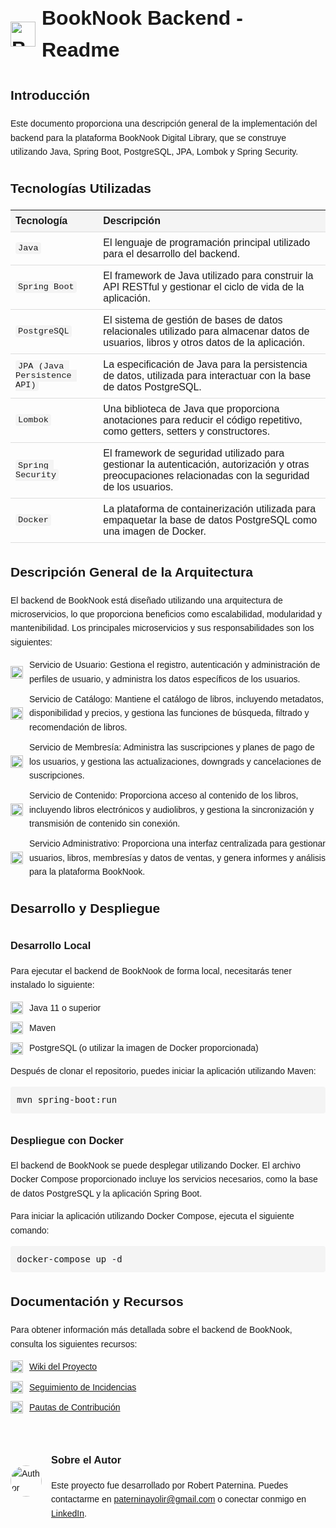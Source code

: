 <!DOCTYPE html>
<html>
<head>
  <meta charset="UTF-8">
  <title>BookNook Backend README</title>
  <style>
    body {
      font-family: Arial, sans-serif;
      line-height: 1.6;
      margin: 0;
      padding: 20px;
    }
    h1, h2, h3 {
      margin-top: 30px;
    }
    h1 {
      display: flex;
      align-items: center;
      font-size: 32px;
    }
    h1 img {
      height: 40px;
      margin-right: 10px;
    }
    code {
      background-color: #f4f4f4;
      padding: 2px 4px;
      border-radius: 4px;
      font-family: 'Courier New', monospace;
    }
    pre {
      background-color: #f4f4f4;
      padding: 10px;
      border-radius: 4px;
      overflow-x: auto;
    }
    table {
      width: 100%;
      border-collapse: collapse;
    }
    th, td {
      padding: 8px;
      text-align: left;
      border-bottom: 1px solid #ddd;
    }
    th {
      background-color: #f4f4f4;
    }
    ul {
      list-style-type: none;
      padding: 0;
    }
    ul li {
      display: flex;
      align-items: center;
      margin-bottom: 10px;
    }
    ul li img {
      height: 20px;
      margin-right: 10px;
    }
    .author-info {
      display: flex;
      align-items: center;
      margin-top: 30px;
    }
    .author-info img {
      height: 50px;
      border-radius: 50%;
      margin-right: 15px;
    }
  </style>
</head>
<body>
  <h1><img src="https://via.placeholder.com/40x40" alt="BookNook Logo"> BookNook Backend - Readme</h1>

  <h2>Introducción</h2>
  <p>Este documento proporciona una descripción general de la implementación del backend para la plataforma BookNook Digital Library, que se construye utilizando Java, Spring Boot, PostgreSQL, JPA, Lombok y Spring Security.</p>

  <h2>Tecnologías Utilizadas</h2>
  <table>
    <tr>
      <th>Tecnología</th>
      <th>Descripción</th>
    </tr>
    <tr>
      <td><code>Java</code></td>
      <td>El lenguaje de programación principal utilizado para el desarrollo del backend.</td>
    </tr>
    <tr>
      <td><code>Spring Boot</code></td>
      <td>El framework de Java utilizado para construir la API RESTful y gestionar el ciclo de vida de la aplicación.</td>
    </tr>
    <tr>
      <td><code>PostgreSQL</code></td>
      <td>El sistema de gestión de bases de datos relacionales utilizado para almacenar datos de usuarios, libros y otros datos de la aplicación.</td>
    </tr>
    <tr>
      <td><code>JPA (Java Persistence API)</code></td>
      <td>La especificación de Java para la persistencia de datos, utilizada para interactuar con la base de datos PostgreSQL.</td>
    </tr>
    <tr>
      <td><code>Lombok</code></td>
      <td>Una biblioteca de Java que proporciona anotaciones para reducir el código repetitivo, como getters, setters y constructores.</td>
    </tr>
    <tr>
      <td><code>Spring Security</code></td>
      <td>El framework de seguridad utilizado para gestionar la autenticación, autorización y otras preocupaciones relacionadas con la seguridad de los usuarios.</td>
    </tr>
    <tr>
      <td><code>Docker</code></td>
      <td>La plataforma de containerización utilizada para empaquetar la base de datos PostgreSQL como una imagen de Docker.</td>
    </tr>
  </table>

  <h2>Descripción General de la Arquitectura</h2>
  <p>El backend de BookNook está diseñado utilizando una arquitectura de microservicios, lo que proporciona beneficios como escalabilidad, modularidad y mantenibilidad. Los principales microservicios y sus responsabilidades son los siguientes:</p>

  <ul>
    <li><img src="https://via.placeholder.com/20x20" alt="User Icon"> Servicio de Usuario: Gestiona el registro, autenticación y administración de perfiles de usuario, y administra los datos específicos de los usuarios.</li>
    <li><img src="https://via.placeholder.com/20x20" alt="Catalog Icon"> Servicio de Catálogo: Mantiene el catálogo de libros, incluyendo metadatos, disponibilidad y precios, y gestiona las funciones de búsqueda, filtrado y recomendación de libros.</li>
    <li><img src="https://via.placeholder.com/20x20" alt="Membership Icon"> Servicio de Membresía: Administra las suscripciones y planes de pago de los usuarios, y gestiona las actualizaciones, downgrads y cancelaciones de suscripciones.</li>
    <li><img src="https://via.placeholder.com/20x20" alt="Content Icon"> Servicio de Contenido: Proporciona acceso al contenido de los libros, incluyendo libros electrónicos y audiolibros, y gestiona la sincronización y transmisión de contenido sin conexión.</li>
    <li><img src="https://via.placeholder.com/20x20" alt="Admin Icon"> Servicio Administrativo: Proporciona una interfaz centralizada para gestionar usuarios, libros, membresías y datos de ventas, y genera informes y análisis para la plataforma BookNook.</li>
  </ul>

  <h2>Desarrollo y Despliegue</h2>
  <h3>Desarrollo Local</h3>
  <p>Para ejecutar el backend de BookNook de forma local, necesitarás tener instalado lo siguiente:</p>
  <ul>
    <li><img src="https://via.placeholder.com/20x20" alt="Java Icon"> Java 11 o superior</li>
    <li><img src="https://via.placeholder.com/20x20" alt="Maven Icon"> Maven</li>
    <li><img src="https://via.placeholder.com/20x20" alt="PostgreSQL Icon"> PostgreSQL (o utilizar la imagen de Docker proporcionada)</li>
  </ul>
  <p>Después de clonar el repositorio, puedes iniciar la aplicación utilizando Maven:</p>
  <pre>mvn spring-boot:run</pre>

  <h3>Despliegue con Docker</h3>
  <p>El backend de BookNook se puede desplegar utilizando Docker. El archivo Docker Compose proporcionado incluye los servicios necesarios, como la base de datos PostgreSQL y la aplicación Spring Boot.</p>
  <p>Para iniciar la aplicación utilizando Docker Compose, ejecuta el siguiente comando:</p>
  <pre>docker-compose up -d</pre>

  <h2>Documentación y Recursos</h2>
  <p>Para obtener información más detallada sobre el backend de BookNook, consulta los siguientes recursos:</p>
  <ul>
    <li><img src="https://via.placeholder.com/20x20" alt="Wiki Icon"> <a href="https://github.com/your-org/booknook-backend/wiki">Wiki del Proyecto</a></li>
    <li><img src="https://via.placeholder.com/20x20" alt="Issue Tracker Icon"> <a href="https://github.com/your-org/booknook-backend/issues">Seguimiento de Incidencias</a></li>
    <li><img src="https://via.placeholder.com/20x20" alt="Contributing Icon"> <a href="https://github.com/your-org/booknook-backend/blob/main/CONTRIBUTING.md">Pautas de Contribución</a></li>
  </ul>

  <div class="author-info">
    <img src="https://via.placeholder.com/50x50" alt="Author Avatar">
    <div>
      <h3>Sobre el Autor</h3>
      <p>Este proyecto fue desarrollado por Robert Paternina. Puedes contactarme en <a href="mailto:paterninayolir@gmail.com">paterninayolir@gmail.com</a> o conectar conmigo en <a href="https://www.linkedin.com/in/robert-paternina/">LinkedIn</a>.</p>
    </div>
  </div>
</body>
</html>
